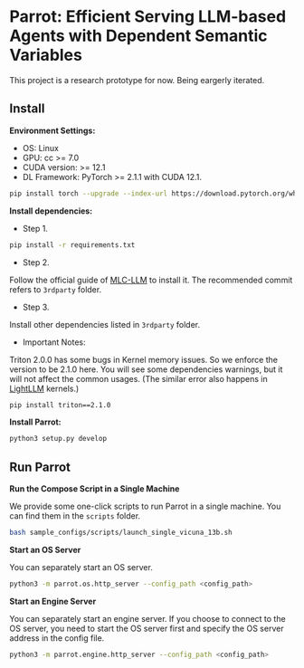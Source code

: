 # Parrot: Efficient Serving LLM-based Agents with Dependent Semantic Variables

This project is a research prototype for now. Being eargerly iterated.

## Install

**Environment Settings:**

- OS: Linux
- GPU: cc >= 7.0
- CUDA version: >= 12.1
- DL Framework: PyTorch >= 2.1.1 with CUDA 12.1.

```bash
pip install torch --upgrade --index-url https://download.pytorch.org/whl/cu121
```


**Install dependencies:**

- Step 1.

```bash
pip install -r requirements.txt
```

- Step 2.

Follow the official guide of [MLC-LLM](https://github.com/mlc-ai/mlc-llm) to install it. The 
recommended commit refers to `3rdparty` folder.

- Step 3.

Install other dependencies listed in `3rdparty` folder.

- Important Notes:

Triton 2.0.0 has some bugs in Kernel memory issues. So we enforce the version to be 2.1.0 here. You will see some dependencies warnings, but it will not affect the common usages. (The similar error also happens in [LightLLM](https://github.com/ModelTC/lightllm) kernels.)

```bash
pip install triton==2.1.0
```

**Install Parrot:**

```bash
python3 setup.py develop
```


## Run Parrot

**Run the Compose Script in a Single Machine**

We provide some one-click scripts to run Parrot in a single machine. You can find them in the `scripts` folder.

```bash
bash sample_configs/scripts/launch_single_vicuna_13b.sh
```

<!-- **Run Docker Compose in a Cluster**

TODO -->

**Start an OS Server**

You can separately start an OS server.

```bash
python3 -m parrot.os.http_server --config_path <config_path>
```

**Start an Engine Server**

You can separately start an engine server. If you choose to connect to the OS server, you need to start the OS server first and specify the OS server address in the config file.

```bash
python3 -m parrot.engine.http_server --config_path <config_path>
```